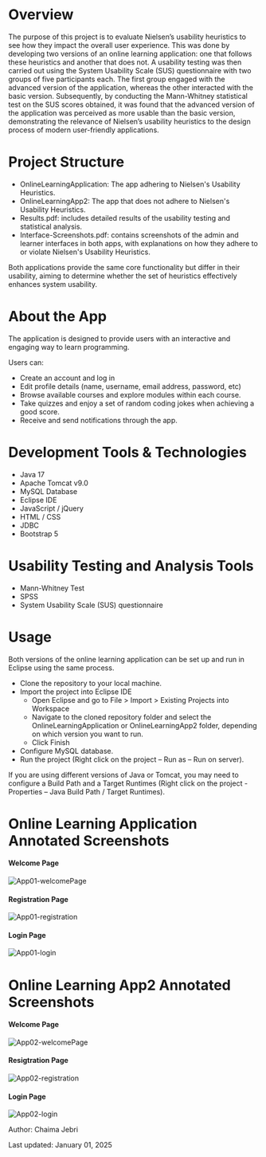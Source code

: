 # Overview
The purpose of this project is to evaluate Nielsen’s usability heuristics to see how they impact the overall user experience. This was done by developing two versions of an online learning application: one that follows these heuristics and another that does not. A usability testing was then carried out using the System Usability Scale (SUS) questionnaire with two groups of five participants each. The first group engaged with the advanced version of the application, whereas the other interacted with the basic version. Subsequently, by conducting the Mann-Whitney statistical test on the SUS scores obtained, it was found that the advanced version of the application was perceived as more usable than the basic version, demonstrating the relevance of Nielsen’s usability heuristics to the design process of modern user-friendly applications.

# Project Structure
* OnlineLearningApplication: The app adhering to Nielsen's Usability Heuristics.
* OnlineLearningApp2: The app that does not adhere to Nielsen's Usability Heuristics.
* Results.pdf: includes detailed results of the usability testing and statistical analysis.
* Interface-Screenshots.pdf: contains screenshots of the admin and learner interfaces in both apps, with explanations on how they adhere to or violate Nielsen's Usability Heuristics.

Both applications provide the same core functionality but differ in their usability, aiming to determine whether the set of heuristics effectively enhances system usability.

# About the App
The application is designed to provide users with an interactive and engaging way to learn programming.

Users can:
* Create an account and log in
* Edit profile details (name, username, email address, password, etc)
* Browse available courses and explore modules within each course.
* Take quizzes and enjoy a set of random coding jokes when achieving a good score.
* Receive and send notifications through the app.

# Development Tools & Technologies
* Java 17
* Apache Tomcat v9.0
* MySQL Database
* Eclipse IDE
* JavaScript / jQuery
* HTML / CSS
* JDBC
* Bootstrap 5

# Usability Testing and Analysis Tools
* Mann-Whitney Test
* SPSS
* System Usability Scale (SUS) questionnaire

# Usage
Both versions of the online learning application can be set up and run in Eclipse using the same process.
* Clone the repository to your local machine.
* Import the project into Eclipse IDE
	- Open Eclipse and go to File > Import > Existing Projects into Workspace
	- Navigate to the cloned repository folder and select the OnlineLearningApplication or OnlineLearningApp2 folder, depending on which version you want to run.
	- Click Finish
* Configure MySQL database.
* Run the project (Right click on the project – Run as – Run on server).

If you are using different versions of Java or Tomcat, you may need to configure a Build Path and a Target Runtimes (Right click on the project - Properties – Java Build Path / Target Runtimes).


# Online Learning Application Annotated Screenshots

#### Welcome Page
![App01-welcomePage](https://github.com/user-attachments/assets/a4fe1118-5806-414a-9675-989e18baffe7)

#### Registration Page
![App01-registration](https://github.com/user-attachments/assets/cf93177e-4ecf-4f36-a07b-006fe05d78d3)

#### Login Page
![App01-login](https://github.com/user-attachments/assets/8222e69d-170d-40c9-b34c-cfbbfcf08269)

# Online Learning App2 Annotated Screenshots

#### Welcome Page
![App02-welcomePage](https://github.com/user-attachments/assets/fde5b748-a7de-40fd-91a4-4498ff4efacc)

#### Resigtration Page
![App02-registration](https://github.com/user-attachments/assets/3ee6b312-6d1a-4d0b-bfd1-c23b075309ff)

#### Login Page
![App02-login](https://github.com/user-attachments/assets/9eb1513a-0772-456e-9260-0565b9bf19d8)


Author: Chaima Jebri

Last updated: January 01, 2025

